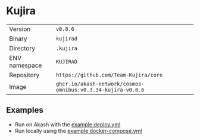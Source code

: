 # Kujira

| | |
|---|---|
|Version|`v0.8.6`|
|Binary|`kujirad`|
|Directory|`.kujira`|
|ENV namespace|`KUJIRAD`|
|Repository|`https://github.com/Team-Kujira/core`|
|Image|`ghcr.io/akash-network/cosmos-omnibus:v0.3.34-kujira-v0.8.6`|

## Examples

- Run on Akash with the [example deploy.yml](./deploy.yml)
- Run locally using the [example docker-compose.yml](./docker-compose.yml)
